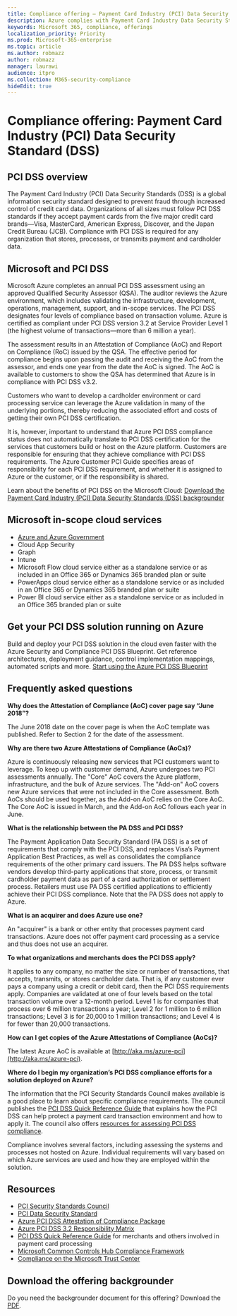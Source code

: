 ```yaml
---
title: Compliance offering — Payment Card Industry (PCI) Data Security Standard (DSS)
description: Azure complies with Payment Card Industry Data Security Standards Level 1 version 3.2.
keywords: Microsoft 365, compliance, offerings
localization_priority: Priority
ms.prod: Microsoft-365-enterprise
ms.topic: article
ms.author: robmazz
author: robmazz
manager: laurawi
audience: itpro
ms.collection: M365-security-compliance
hideEdit: true
---
```


# Compliance offering: Payment Card Industry (PCI) Data Security Standard (DSS)

## PCI DSS overview

The Payment Card Industry (PCI) Data Security Standards (DSS) is a global information security standard designed to prevent fraud through increased control of credit card data. Organizations of all sizes must follow PCI DSS standards if they accept payment cards from the five major credit card brands—Visa, MasterCard, American Express, Discover, and the Japan Credit Bureau (JCB). Compliance with PCI DSS is required for any organization that stores, processes, or transmits payment and cardholder data.

## Microsoft and PCI DSS

Microsoft Azure completes an annual PCI DSS assessment using an approved Qualified Security Assessor (QSA). The auditor reviews the Azure environment, which includes validating the infrastructure, development, operations, management, support, and in-scope services. The PCI DSS designates four levels of compliance based on transaction volume. Azure is certified as compliant under PCI DSS version 3.2 at Service Provider Level 1 (the highest volume of transactions—more than 6 million a year).

The assessment results in an Attestation of Compliance (AoC) and Report on Compliance (RoC) issued by the QSA. The effective period for compliance begins upon passing the audit and receiving the AoC from the assessor, and ends one year from the date the AoC is signed. The AoC is available to customers to show the QSA has determined that Azure is in compliance with PCI DSS v3.2.

Customers who want to develop a cardholder environment or card processing service can leverage the Azure validation in many of the underlying portions, thereby reducing the associated effort and costs of getting their own PCI DSS certification.

It is, however, important to understand that Azure PCI DSS compliance status does not automatically translate to PCI DSS certification for the services that customers build or host on the Azure platform. Customers are responsible for ensuring that they achieve compliance with PCI DSS requirements. The Azure Customer PCI Guide specifies areas of responsibility for each PCI DSS requirement, and whether it is assigned to Azure or the customer, or if the responsibility is shared.

Learn about the benefits of PCI DSS on the Microsoft Cloud: [Download the Payment Card Industry (PCI) Data Security Standards (DSS) backgrounder](https://aka.ms/pcidss-backgrounder)

## Microsoft in-scope cloud services

- [Azure and Azure Government](https://aka.ms/AzureCompliance)
- Cloud App Security
- Graph
- Intune
- Microsoft Flow cloud service either as a standalone service or as included in an Office 365 or Dynamics 365 branded plan or suite
- PowerApps cloud service either as a standalone service or as included in an Office 365 or Dynamics 365 branded plan or suite
- Power BI cloud service either as a standalone service or as included in an Office 365 branded plan or suite

## Get your PCI DSS solution running on Azure

Build and deploy your PCI DSS solution in the cloud even faster with the Azure Security and Compliance PCI DSS Blueprint. Get reference architectures, deployment guidance, control implementation mappings, automated scripts and more. [Start using the Azure PCI DSS Blueprint](https://aka.ms/pciblueprint)

## Frequently asked questions

**Why does the Attestation of Compliance (AoC) cover page say “June 2018”?**

The June 2018 date on the cover page is when the AoC template was published. Refer to Section 2 for the date of the assessment.

**Why are there two Azure Attestations of Compliance (AoCs)?**

Azure is continuously releasing new services that PCI customers want to leverage. To keep up with customer demand, Azure undergoes two PCI assessments annually. The "Core" AoC covers the Azure platform, infrastructure, and the bulk of Azure services. The "Add-on" AoC covers new Azure services that were not included in the Core assessment. Both AoCs should be used together, as the Add-on AoC relies on the Core AoC. The Core AoC is issued in March, and the Add-on AoC follows each year in June.

**What is the relationship between the PA DSS and PCI DSS?**

The Payment Application Data Security Standard (PA DSS) is a set of requirements that comply with the PCI DSS, and replaces Visa’s Payment Application Best Practices, as well as consolidates the compliance requirements of the other primary card issuers. The PA DSS helps software vendors develop third-party applications that store, process, or transmit cardholder payment data as part of a card authorization or settlement process. Retailers must use PA DSS certified applications to efficiently achieve their PCI DSS compliance. Note that the PA DSS does not apply to Azure.

**What is an acquirer and does Azure use one?**

An "acquirer" is a bank or other entity that processes payment card transactions. Azure does not offer payment card processing as a service and thus does not use an acquirer.

**To what organizations and merchants does the PCI DSS apply?**

It applies to any company, no matter the size or number of transactions, that accepts, transmits, or stores cardholder data. That is, if any customer ever pays a company using a credit or debit card, then the PCI DSS requirements apply. Companies are validated at one of four levels based on the total transaction volume over a 12-month period. Level 1 is for companies that process over 6 million transactions a year; Level 2 for 1 million to 6 million transactions; Level 3 is for 20,000 to 1 million transactions; and Level 4 is for fewer than 20,000 transactions.

**How can I get copies of the Azure Attestations of Compliance (AoCs)?**

The latest Azure AoC is available at [http://aka.ms/azure-pci](http://aka.ms/azure-pci).

**Where do I begin my organization’s PCI DSS compliance efforts for a solution deployed on Azure?**

The information that the PCI Security Standards Council makes available is a good place to learn about specific compliance requirements. The council publishes the [PCI DSS Quick Reference Guide](https://www.pcisecuritystandards.org/documents/PCISSC%20QRG%20August%202014%20-print.pdf) that explains how the PCI DSS can help protect a payment card transaction environment and how to apply it. The council also offers [resources for assessing PCI DSS compliance](https://www.pcisecuritystandards.org/pci_security/why_security_matters).

Compliance involves several factors, including assessing the systems and processes not hosted on Azure. Individual requirements will vary based on which Azure services are used and how they are employed within the solution.

## Resources

- [PCI Security Standards Council](http://www.pcisecuritystandards.org/)
- [PCI Data Security Standard](https://www.pcisecuritystandards.org/documents/PCI_DSS_v3-1.pdf)
- [Azure PCI DSS Attestation of Compliance Package](https://go.microsoft.com/fwlink/p/?linkid=2099705)
- [Azure PCI DSS 3.2 Responsibility Matrix](https://aka.ms/pciresponsibilitymatrix)
- [PCI DSS Quick Reference Guide](https://www.pcisecuritystandards.org/documents/PCISSC%20QRG%20August%202014%20-print.pdf) for merchants and others involved in payment card processing
- [Microsoft Common Controls Hub Compliance Framework](https://www.microsoft.com/trustcenter/common-controls-hub)
- [Compliance on the Microsoft Trust Center](https://www.microsoft.com/trust-center/compliance/compliance-overview)

## Download the offering backgrounder

Do you need the backgrounder document for this offering? Download the [PDF](http://download.microsoft.com/download/3/7/7/377F1BBC-37D5-4677-AB4A-7C01D089CA67/PCI_DSS_Compliance_Backgrounder.pdf).
